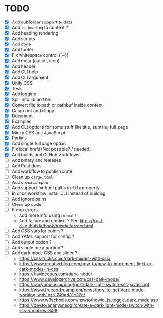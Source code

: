 # TODO

- [x] Add subfolder support to data
- [x] Add `is_heading` to content ?
- [x] Add heading rendering
- [x] Add scripts
- [x] Add style
- [x] Add footer
- [x] Fix whitespace control {{~}}
- [x] Add meta (author, icon)
- [x] Add header 
- [x] Add CLI help
- [x] Add CLI argument
- [x] Unify CSS
- [x] Tests
- [x] Add logging
- [x] Split into lib and bin
- [x] Convert file to path or pathbuf inside content
- [x] Cargo fmt and clippy
- [x] Document
- [x] Examples
- [x] Add CLI options for some stuff like title, subtitle, full_page
- [x] Minify CSS and JavaScript
- [x] Partials 
- [x] Add single full page option 
- [X] Fix local hrefs (Not possible? / needed)
- [x] Add builds and GitHub workflows
- [ ] Add binary and releases
- [ ] Add Rust docs
- [ ] Add workflow to publish crate
- [ ] Clean up `cargo.toml`
- [ ] Add crosscompile
- [ ] Add support for html paths in `file` property
- [ ] In docs workflow install CLI instead of building
- [ ] Add ignore paths
- [ ] Clean up code
- [ ] Fix up errors
  - Add more info using `format!`
  - Add failure and context ? See https://rust-cli.github.io/book/tutorial/errors.html
- [ ] Add CSS vars for colors ?
- [ ] Add YAML support for config ?
- [ ] Add output option ?
- [ ] Add single meta portion ?
- [ ] Add dark mode CSS and slider ?
  - https://css-tricks.com/dark-modes-with-css/
  - https://www.creativebloq.com/how-to/how-to-implement-light-or-dark-modes-in-css
  - https://flaviocopes.com/dark-mode/
  - https://www.developerdrive.com/css-dark-mode/
  - https://codyhouse.co/blog/post/dark-light-switch-css-javascript
  - https://www.freecodecamp.org/news/how-to-get-dark-mode-working-with-css-740ad31e22e/
  - https://www.w3schools.com/howto/howto_js_toggle_dark_mode.asp
  - https://dev.to/ananyaneogi/create-a-dark-light-mode-switch-with-css-variables-34l8
